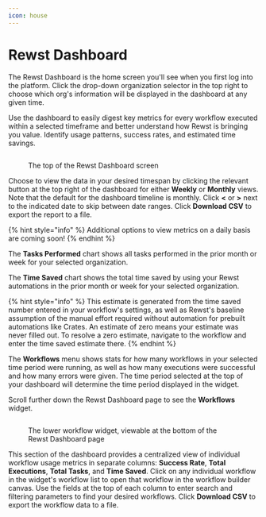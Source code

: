 ```yaml
---
icon: house
---
```


# Rewst Dashboard

The Rewst Dashboard is the home screen you'll see when you first log into the platform. Click the drop-down organization selector in the top right to choose which org's information will be displayed in the dashboard at any given time.

Use the dashboard to easily digest key metrics for every workflow executed within a selected timeframe and better understand how Rewst is bringing you value. Identify usage patterns, success rates, and estimated time savings.

<figure><img src="../.gitbook/assets/Screenshot 2025-06-23 at 11.53.49 AM.png" alt=""><figcaption><p>The top of the Rewst Dashboard screen</p></figcaption></figure>

Choose to view the data in your desired timespan by clicking the relevant button at the top right of the dashboard for either **Weekly** or **Monthly** views. Note that the default for the dashboard timeline is monthly. Click **<** or **>** next to the indicated date to skip between date ranges. Click **Download CSV** to export the report to a file.

{% hint style="info" %}
Additional options to view metrics on a daily basis are coming soon!
{% endhint %}

The **Tasks Performed** chart shows all tasks performed in the prior month or week for your selected organization.

The **Time Saved** chart shows the total time saved by using your Rewst automations in the prior month or week for your selected organization.

{% hint style="info" %}
This estimate is generated from the time saved number entered in your workflow's settings, as well as Rewst's baseline assumption of the manual effort required without automation for prebuilt automations like Crates. An estimate of zero means your estimate was never filled out. To resolve a zero estimate, navigate to the workflow and enter the time saved estimate there.
{% endhint %}

The **Workflows** menu shows stats for how many workflows in your selected time period were running, as well as how many executions were successful and how many errors were given. The time period selected at the top of your dashboard will determine the time period displayed in the widget.

Scroll further down the Rewst Dashboard page to see the **Workflows** widget.&#x20;

<figure><img src="../.gitbook/assets/Screenshot 2025-06-23 at 12.00.34 PM.png" alt=""><figcaption><p>The lower workflow widget, viewable at the bottom of the Rewst Dashboard page</p></figcaption></figure>

This section of the dashboard provides a centralized view of individual workflow usage metrics in separate columns: **Success Rate**, **Total Executions**, **Total Tasks**, and **Time Saved**. Click on any individual workflow in the widget's workflow list to open that workflow in the workflow builder canvas. Use the fields at the top of each column to enter search and filtering parameters to find your desired workflows. Click **Download CSV** to export the workflow data to a file.
